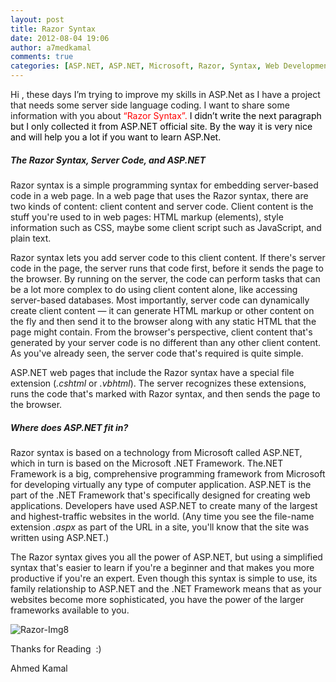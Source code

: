 ```yaml
---
layout: post
title: Razor Syntax
date: 2012-08-04 19:06
author: a7medkamal
comments: true
categories: [ASP.NET, ASP.NET, Microsoft, Razor, Syntax, Web Development]
---
```

<p>Hi , these days I’m trying to improve my skills in ASP.Net as I have a project that needs some server side language coding. I want to share some information with you about <font color="#ff0000">“Razor Syntax”. <font color="#000000">I didn’t write the next paragraph but I only collected it from ASP.NET official site. By the way it is very nice and will help you a lot if you want to learn ASP.Net.</font>&nbsp;</font></p> <h5>The Razor Syntax, Server Code, and ASP.NET</h5> <p>Razor syntax is a simple programming syntax for embedding server-based code in a web page. In a web page that uses the Razor syntax, there are two kinds of content: client content and server code. Client content is the stuff you're used to in web pages: HTML markup (elements), style information such as CSS, maybe some client script such as JavaScript, and plain text. <p>Razor syntax lets you add server code to this client content. If there's server code in the page, the server runs that code first, before it sends the page to the browser. By running on the server, the code can perform tasks that can be a lot more complex to do using client content alone, like accessing server-based databases. Most importantly, server code can dynamically create client content — it can generate HTML markup or other content on the fly and then send it to the browser along with any static HTML that the page might contain. From the browser's perspective, client content that's generated by your server code is no different than any other client content. As you've already seen, the server code that's required is quite simple. <p>ASP.NET web pages that include the Razor syntax have a special file extension (<em>.cshtml</em> or <em>.vbhtml</em>). The server recognizes these extensions, runs the code that's marked with Razor syntax, and then sends the page to the browser. <h5>Where does ASP.NET fit in?</h5> <p>Razor syntax is based on a technology from Microsoft called ASP.NET, which in turn is based on the Microsoft .NET Framework. The.NET Framework is a big, comprehensive programming framework from Microsoft for developing virtually any type of computer application. ASP.NET is the part of the .NET Framework that's specifically designed for creating web applications. Developers have used ASP.NET to create many of the largest and highest-traffic websites in the world. (Any time you see the file-name extension <em>.aspx</em> as part of the URL in a site, you'll know that the site was written using ASP.NET.) <p>The Razor syntax gives you all the power of ASP.NET, but using a simplified syntax that's easier to learn if you're a beginner and that makes you more productive if you're an expert. Even though this syntax is simple to use, its family relationship to ASP.NET and the .NET Framework means that as your websites become more sophisticated, you have the power of the larger frameworks available to you. <p><img alt="Razor-Img8" src="http://i1.asp.net/umbraco-beta-media/38815/Razor_programmingintro-8.jpg"> <p>Thanks for Reading&nbsp; :) <p>Ahmed Kamal
